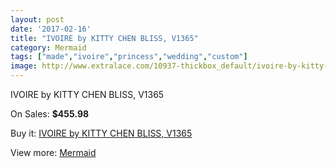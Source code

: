 ```yaml
---
layout: post
date: '2017-02-16'
title: "IVOIRE by KITTY CHEN BLISS, V1365"
category: Mermaid
tags: ["made","ivoire","princess","wedding","custom"]
image: http://www.extralace.com/10937-thickbox_default/ivoire-by-kitty-chen-bliss-v1365.jpg
---
```

IVOIRE by KITTY CHEN BLISS, V1365

On Sales: **$455.98**
<a href="https://www.extralace.com/mermaid/5151-ivoire-by-kitty-chen-bliss-v1365.html"><amp-img layout="responsive" width="600" height="600" src="//www.extralace.com/10937-thickbox_default/ivoire-by-kitty-chen-bliss-v1365.jpg" alt="IVOIRE by KITTY CHEN BLISS, V1365 0" /></a>
<a href="https://www.extralace.com/mermaid/5151-ivoire-by-kitty-chen-bliss-v1365.html"><amp-img layout="responsive" width="600" height="600" src="//www.extralace.com/10938-thickbox_default/ivoire-by-kitty-chen-bliss-v1365.jpg" alt="IVOIRE by KITTY CHEN BLISS, V1365 1" /></a>

Buy it: [IVOIRE by KITTY CHEN BLISS, V1365](https://www.extralace.com/mermaid/5151-ivoire-by-kitty-chen-bliss-v1365.html "IVOIRE by KITTY CHEN BLISS, V1365")

View more: [Mermaid](https://www.extralace.com/5-mermaid "Mermaid")